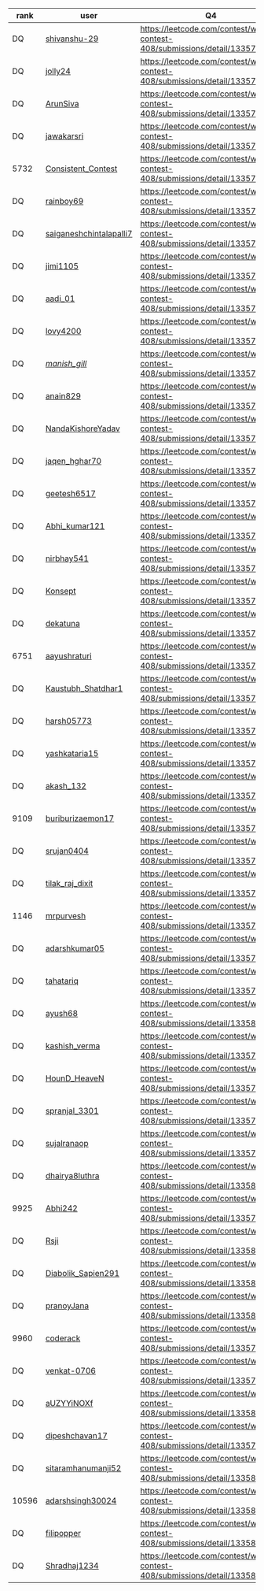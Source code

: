 | rank | user | Q4   |
| ---- | ---- | ---- |
| DQ | [shivanshu-29](https://leetcode.com/u/shivanshu-29) | https://leetcode.com/contest/weekly-contest-408/submissions/detail/1335724979 |
| DQ | [jolly24](https://leetcode.com/u/jolly24) | https://leetcode.com/contest/weekly-contest-408/submissions/detail/1335728995 |
| DQ | [ArunSiva](https://leetcode.com/u/ArunSiva) | https://leetcode.com/contest/weekly-contest-408/submissions/detail/1335732130 |
| DQ | [jawakarsri](https://leetcode.com/u/jawakarsri) | https://leetcode.com/contest/weekly-contest-408/submissions/detail/1335732174 |
| 5732 | [Consistent_Contest](https://leetcode.com/u/Consistent_Contest) | https://leetcode.com/contest/weekly-contest-408/submissions/detail/1335741858 |
| DQ | [rainboy69](https://leetcode.com/u/rainboy69) | https://leetcode.com/contest/weekly-contest-408/submissions/detail/1335741060 |
| DQ | [saiganeshchintalapalli7](https://leetcode.com/u/saiganeshchintalapalli7) | https://leetcode.com/contest/weekly-contest-408/submissions/detail/1335737663 |
| DQ | [jimi1105](https://leetcode.com/u/jimi1105) | https://leetcode.com/contest/weekly-contest-408/submissions/detail/1335731366 |
| DQ | [aadi_01](https://leetcode.com/u/aadi_01) | https://leetcode.com/contest/weekly-contest-408/submissions/detail/1335751211 |
| DQ | [lovy4200](https://leetcode.com/u/lovy4200) | https://leetcode.com/contest/weekly-contest-408/submissions/detail/1335752754 |
| DQ | [_manish_gill_](https://leetcode.com/u/_manish_gill_) | https://leetcode.com/contest/weekly-contest-408/submissions/detail/1335754919 |
| DQ | [anain829](https://leetcode.com/u/anain829) | https://leetcode.com/contest/weekly-contest-408/submissions/detail/1335759092 |
| DQ | [NandaKishoreYadav](https://leetcode.com/u/NandaKishoreYadav) | https://leetcode.com/contest/weekly-contest-408/submissions/detail/1335734129 |
| DQ | [jaqen_hghar70](https://leetcode.com/u/jaqen_hghar70) | https://leetcode.com/contest/weekly-contest-408/submissions/detail/1335761141 |
| DQ | [geetesh6517](https://leetcode.com/u/geetesh6517) | https://leetcode.com/contest/weekly-contest-408/submissions/detail/1335747640 |
| DQ | [Abhi_kumar121](https://leetcode.com/u/Abhi_kumar121) | https://leetcode.com/contest/weekly-contest-408/submissions/detail/1335766738 |
| DQ | [nirbhay541](https://leetcode.com/u/nirbhay541) | https://leetcode.com/contest/weekly-contest-408/submissions/detail/1335774423 |
| DQ | [Konsept](https://leetcode.com/u/Konsept) | https://leetcode.com/contest/weekly-contest-408/submissions/detail/1335749412 |
| DQ | [dekatuna](https://leetcode.com/u/dekatuna) | https://leetcode.com/contest/weekly-contest-408/submissions/detail/1335761387 |
| 6751 | [aayushraturi](https://leetcode.com/u/aayushraturi) | https://leetcode.com/contest/weekly-contest-408/submissions/detail/1335764326 |
| DQ | [Kaustubh_Shatdhar1](https://leetcode.com/u/Kaustubh_Shatdhar1) | https://leetcode.com/contest/weekly-contest-408/submissions/detail/1335761134 |
| DQ | [harsh05773](https://leetcode.com/u/harsh05773) | https://leetcode.com/contest/weekly-contest-408/submissions/detail/1335761397 |
| DQ | [yashkataria15](https://leetcode.com/u/yashkataria15) | https://leetcode.com/contest/weekly-contest-408/submissions/detail/1335763009 |
| DQ | [akash_132](https://leetcode.com/u/akash_132) | https://leetcode.com/contest/weekly-contest-408/submissions/detail/1335788983 |
| 9109 | [buriburizaemon17](https://leetcode.com/u/buriburizaemon17) | https://leetcode.com/contest/weekly-contest-408/submissions/detail/1335766600 |
| DQ | [srujan0404](https://leetcode.com/u/srujan0404) | https://leetcode.com/contest/weekly-contest-408/submissions/detail/1335777751 |
| DQ | [tilak_raj_dixit](https://leetcode.com/u/tilak_raj_dixit) | https://leetcode.com/contest/weekly-contest-408/submissions/detail/1335789060 |
| 1146 | [mrpurvesh](https://leetcode.com/u/mrpurvesh) | https://leetcode.com/contest/weekly-contest-408/submissions/detail/1335773515 |
| DQ | [adarshkumar05](https://leetcode.com/u/adarshkumar05) | https://leetcode.com/contest/weekly-contest-408/submissions/detail/1335773679 |
| DQ | [tahatariq](https://leetcode.com/u/tahatariq) | https://leetcode.com/contest/weekly-contest-408/submissions/detail/1335797167 |
| DQ | [ayush68](https://leetcode.com/u/ayush68) | https://leetcode.com/contest/weekly-contest-408/submissions/detail/1335803152 |
| DQ | [kashish_verma](https://leetcode.com/u/kashish_verma) | https://leetcode.com/contest/weekly-contest-408/submissions/detail/1335795517 |
| DQ | [HounD_HeaveN](https://leetcode.com/u/HounD_HeaveN) | https://leetcode.com/contest/weekly-contest-408/submissions/detail/1335791086 |
| DQ | [spranjal_3301](https://leetcode.com/u/spranjal_3301) | https://leetcode.com/contest/weekly-contest-408/submissions/detail/1335799785 |
| DQ | [sujalranaop](https://leetcode.com/u/sujalranaop) | https://leetcode.com/contest/weekly-contest-408/submissions/detail/1335742407 |
| DQ | [dhairya8luthra](https://leetcode.com/u/dhairya8luthra) | https://leetcode.com/contest/weekly-contest-408/submissions/detail/1335800837 |
| 9925 | [Abhi242](https://leetcode.com/u/Abhi242) | https://leetcode.com/contest/weekly-contest-408/submissions/detail/1335782120 |
| DQ | [Rsji](https://leetcode.com/u/Rsji) | https://leetcode.com/contest/weekly-contest-408/submissions/detail/1335801102 |
| DQ | [Diabolik_Sapien291](https://leetcode.com/u/Diabolik_Sapien291) | https://leetcode.com/contest/weekly-contest-408/submissions/detail/1335804452 |
| DQ | [pranoyJana](https://leetcode.com/u/pranoyJana) | https://leetcode.com/contest/weekly-contest-408/submissions/detail/1335806273 |
| 9960 | [coderack](https://leetcode.com/u/coderack) | https://leetcode.com/contest/weekly-contest-408/submissions/detail/1335785647 |
| DQ | [venkat-0706](https://leetcode.com/u/venkat-0706) | https://leetcode.com/contest/weekly-contest-408/submissions/detail/1335794780 |
| DQ | [aUZYYiNOXf](https://leetcode.com/u/aUZYYiNOXf) | https://leetcode.com/contest/weekly-contest-408/submissions/detail/1335810809 |
| DQ | [dipeshchavan17](https://leetcode.com/u/dipeshchavan17) | https://leetcode.com/contest/weekly-contest-408/submissions/detail/1335799795 |
| DQ | [sitaramhanumanji52](https://leetcode.com/u/sitaramhanumanji52) | https://leetcode.com/contest/weekly-contest-408/submissions/detail/1335810524 |
| 10596 | [adarshsingh30024](https://leetcode.com/u/adarshsingh30024) | https://leetcode.com/contest/weekly-contest-408/submissions/detail/1335808999 |
| DQ | [filipopper](https://leetcode.com/u/filipopper) | https://leetcode.com/contest/weekly-contest-408/submissions/detail/1335809711 |
| DQ | [Shradhaj1234](https://leetcode.com/u/Shradhaj1234) | https://leetcode.com/contest/weekly-contest-408/submissions/detail/1335808635 |
